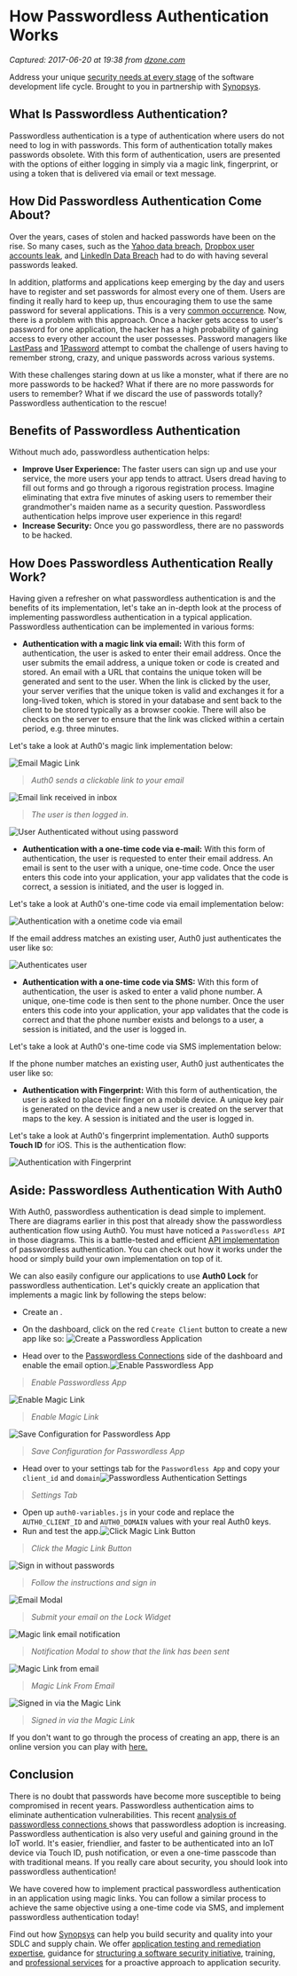 # How Passwordless Authentication Works

_Captured: 2017-06-20 at 19:38 from [dzone.com](https://dzone.com/articles/how-passwordless-authentication-works?edition=305104&utm_source=Daily%20Digest&utm_medium=email&utm_campaign=dd%202017-06-19)_

Address your unique [security needs at every stage](https://dzone.com/go?i=216224&u=https%3A%2F%2Fwww.synopsys.com%2Fsoftware-integrity.html%3Fcmp%3DDZone-SIG-pre) of the software development life cycle. Brought to you in partnership with [Synopsys](https://dzone.com/go?i=216224&u=https%3A%2F%2Fwww.synopsys.com%2Fsoftware-integrity.html%3Fcmp%3DDZone-SIG-pre).

## What Is Passwordless Authentication?

Passwordless authentication is a type of authentication where users do not need to log in with passwords. This form of authentication totally makes passwords obsolete. With this form of authentication, users are presented with the options of either logging in simply via a magic link, fingerprint, or using a token that is delivered via email or text message.

## How Did Passwordless Authentication Come About?

Over the years, cases of stolen and hacked passwords have been on the rise. So many cases, such as the [Yahoo data breach](https://auth0.com/blog/yahoo-confirms-data-breach-of-half-a-billion-user-accounts/), [Dropbox user accounts leak](http://www.foxnews.com/tech/2016/08/31/dropbox-data-breach-68-million-user-account-details-leaked.html), and [LinkedIn Data Breach](http://fortune.com/2016/05/18/linkedin-data-breach-email-password/) had to do with having several passwords leaked.

In addition, platforms and applications keep emerging by the day and users have to register and set passwords for almost every one of them. Users are finding it really hard to keep up, thus encouraging them to use the same password for several applications. This is a very [common occurrence](https://nakedsecurity.sophos.com/2013/04/23/users-same-password-most-websites/). Now, there is a problem with this approach. Once a hacker gets access to user's password for one application, the hacker has a high probability of gaining access to every other account the user possesses. Password managers like [LastPass](https://www.lastpass.com/) and [1Password](https://1password.com/) attempt to combat the challenge of users having to remember strong, crazy, and unique passwords across various systems.

With these challenges staring down at us like a monster, what if there are no more passwords to be hacked? What if there are no more passwords for users to remember? What if we discard the use of passwords totally? Passwordless authentication to the rescue!

## Benefits of Passwordless Authentication

Without much ado, passwordless authentication helps:

  * **Improve User Experience:** The faster users can sign up and use your service, the more users your app tends to attract. Users dread having to fill out forms and go through a rigorous registration process. Imagine eliminating that extra five minutes of asking users to remember their grandmother's maiden name as a security question. Passwordless authentication helps improve user experience in this regard!
  * **Increase Security:** Once you go passwordless, there are no passwords to be hacked.

## How Does Passwordless Authentication Really Work?

Having given a refresher on what passwordless authentication is and the benefits of its implementation, let's take an in-depth look at the process of implementing passwordless authentication in a typical application. Passwordless authentication can be implemented in various forms:

  * **Authentication with a magic link via email:** With this form of authentication, the user is asked to enter their email address. Once the user submits the email address, a unique token or code is created and stored. An email with a URL that contains the unique token will be generated and sent to the user. When the link is clicked by the user, your server verifies that the unique token is valid and exchanges it for a long-lived token, which is stored in your database and sent back to the client to be stored typically as a browser cookie. There will also be checks on the server to ensure that the link was clicked within a certain period, e.g. three minutes.

Let's take a look at Auth0's magic link implementation below:

![Email Magic Link](https://cdn.auth0.com/docs/media/articles/connections/passwordless/passwordless-email-magic-link-start-flow.png)

> _Auth0 sends a clickable link to your email_

![Email link received in inbox](https://cdn.auth0.com/docs/media/articles/connections/passwordless/passwordless-email-receive-link.png)

> _The user is then logged in._

![User Authenticated without using password](https://cdn.auth0.com/docs/media/articles/connections/passwordless/passwordless-authenticated-magic-flow.png)

  * **Authentication with a one-time code via e-mail:** With this form of authentication, the user is requested to enter their email address. An email is sent to the user with a unique, one-time code. Once the user enters this code into your application, your app validates that the code is correct, a session is initiated, and the user is logged in.

Let's take a look at Auth0's one-time code via email implementation below:

![Authentication with a onetime code via email](https://cdn.auth0.com/docs/media/articles/connections/passwordless/passwordless-create-user-flow.png)

If the email address matches an existing user, Auth0 just authenticates the user like so:

![Authenticates user](https://cdn.auth0.com/docs/media/articles/connections/passwordless/passwordless-authenticated-flow.png)

  * **Authentication with a one-time code via SMS:** With this form of authentication, the user is asked to enter a valid phone number. A unique, one-time code is then sent to the phone number. Once the user enters this code into your application, your app validates that the code is correct and that the phone number exists and belongs to a user, a session is initiated, and the user is logged in.

Let's take a look at Auth0's one-time code via SMS implementation below:

If the phone number matches an existing user, Auth0 just authenticates the user like so:

  * **Authentication with Fingerprint:** With this form of authentication, the user is asked to place their finger on a mobile device. A unique key pair is generated on the device and a new user is created on the server that maps to the key. A session is initiated and the user is logged in.

Let's take a look at Auth0's fingerprint implementation. Auth0 supports **Touch ID** for iOS. This is the authentication flow:

![Authentication with Fingerprint](https://cdn.auth0.com/docs/media/articles/connections/passwordless/passwordless-touchid-flow.png)

## Aside: Passwordless Authentication With Auth0

With Auth0, passwordless authentication is dead simple to implement. There are diagrams earlier in this post that already show the passwordless authentication flow using Auth0. You must have noticed a `Passwordless API` in those diagrams. This is a battle-tested and efficient [API implementation](https://auth0.com/docs/api/authentication#passwordless) of passwordless authentication. You can check out how it works under the hood or simply build your own implementation on top of it.

We can also easily configure our applications to use **Auth0 Lock** for passwordless authentication. Let's quickly create an application that implements a magic link by following the steps below:

  * Create an .
  * On the dashboard, click on the red `Create Client` button to create a new app like so: ![Create a Passwordless Application](https://cdn.auth0.com/blog/passwordlessApp.png)

  * Head over to the [Passwordless Connections](https://manage.auth0.com/#/connections/passwordless) side of the dashboard and enable the email option.![Enable Passwordless App](https://cdn.auth0.com/blog/enableEmailOne.png)

> _Enable Passwordless App_

![Enable Magic Link](https://cdn.auth0.com/blog/enableEmailLink.png)

> _Enable Magic Link_

![Save Configuration for Passwordless App](https://cdn.auth0.com/blog/enableEmailForApp.png)

> _Save Configuration for Passwordless App_

  * Head over to your settings tab for the `Passwordless App` and copy your `client_id` and `domain`![Passwordless Authentication Settings](https://cdn.auth0.com/blog/passwordlessSettings.png)

> _Settings Tab_

  * Open up `auth0-variables.js` in your code and replace the `AUTH0_CLIENT_ID` and `AUTH0_DOMAIN` values with your real Auth0 keys.
  * Run and test the app.![Click Magic Link Button](https://cdn.auth0.com/blog/clickMagicLink.png)

> _Click the Magic Link Button_

![Sign in without passwords](https://cdn.auth0.com/blog/lock-magic-link.png)

> _Follow the instructions and sign in_

![Email Modal](https://cdn.auth0.com/blog/inputEmail.png)

> _Submit your email on the Lock Widget_

![Magic link email notification](https://cdn.auth0.com/blog/notificationBox.png)

> _Notification Modal to show that the link has been sent_

![Magic Link from email](https://cdn.auth0.com/blog/magicLinkPasswordless.png)

> _Magic Link From Email_

![Signed in via the Magic Link](https://cdn.auth0.com/blog/welcomeEmailFromLink.png)

> _Signed in via the Magic Link_

If you don't want to go through the process of creating an app, there is an online version you can play with [here.](https://auth0.github.io/lock-passwordless/)

## Conclusion

There is no doubt that passwords have become more susceptible to being compromised in recent years. Passwordless authentication aims to eliminate authentication vulnerabilities. This recent [analysis of passwordless connections ](https://auth0.com/blog/analysis-of-passwordless-connections/)shows that passwordless adoption is increasing. Passwordless authentication is also very useful and gaining ground in the IoT world. It's easier, friendlier, and faster to be authenticated into an IoT device via Touch ID, push notification, or even a one-time passcode than with traditional means. If you really care about security, you should look into passwordless authentication!

We have covered how to implement practical passwordless authentication in an application using magic links. You can follow a similar process to achieve the same objective using a one-time code via SMS, and implement passwordless authentication today!

Find out how [Synopsys](https://dzone.com/go?i=216225&u=https%3A%2F%2Fwww.synopsys.com%2Fsoftware-integrity.html%3Fcmp%3Ddzone-sig-post) can help you build security and quality into your SDLC and supply chain. We offer [application testing and remediation expertise](https://dzone.com/go?i=216225&u=https%3A%2F%2Fwww.synopsys.com%2Fsoftware-integrity%2Fsecurity-testing.html%3Fcmp%3Ddzone-sig-post), guidance for [structuring a software security initiative](https://dzone.com/go?i=216225&u=https%3A%2F%2Fwww.synopsys.com%2Fsoftware-integrity%2Fsoftware-security-strategy.html%3Fcmp%3Ddzone-sig-post), training, and [professional services](https://dzone.com/go?i=216225&u=https%3A%2F%2Fwww.synopsys.com%2Fsoftware-integrity%2Fsoftware-security-services.html%3Fcmp%3Ddzone-sig-post) for a proactive approach to application security.
